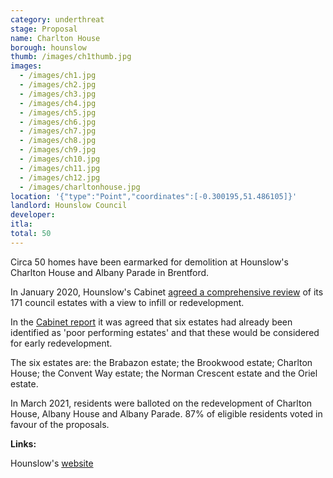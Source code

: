 ```yaml
---
category: underthreat
stage: Proposal
name: Charlton House 
borough: hounslow
thumb: /images/ch1thumb.jpg
images:
  - /images/ch1.jpg
  - /images/ch2.jpg
  - /images/ch3.jpg
  - /images/ch4.jpg
  - /images/ch5.jpg
  - /images/ch6.jpg
  - /images/ch7.jpg
  - /images/ch8.jpg
  - /images/ch9.jpg
  - /images/ch10.jpg
  - /images/ch11.jpg
  - /images/ch12.jpg
  - /images/charltonhouse.jpg
location: '{"type":"Point","coordinates":[-0.300195,51.486105]}'
landlord: Hounslow Council
developer:
itla:
total: 50
---
```

Circa 50 homes have been earmarked for demolition at Hounslow's Charlton House and Albany Parade in Brentford.

In January 2020, Hounslow's Cabinet [agreed a comprehensive review](https://democraticservices.hounslow.gov.uk/documents/s157644/CEX432%20Housing%20Estate%20Regeneration%20Programme.pdf) of its 171 council estates with a view to infill or redevelopment.

In the [Cabinet report](https://democraticservices.hounslow.gov.uk/documents/s157644/CEX432%20Housing%20Estate%20Regeneration%20Programme.pdf) it was agreed that six estates had already been identified as 'poor performing estates' and that these would be considered for early redevelopment.

The six estates are: the Brabazon estate; the Brookwood estate; Charlton House; the Convent Way estate; the Norman Crescent estate and the Oriel estate.

In March 2021, residents were balloted on the redevelopment of Charlton House, Albany House and Albany Parade. 87% of eligible residents voted in favour of the proposals.

__Links:__  

Hounslow's [website](https://www.hounslow.gov.uk/news/article/2311/residents_overwhelmingly_voted_yes_to_the_exciting_plans_to_transform_their_estate)
